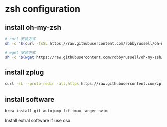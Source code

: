 # zsh configuration

## install oh-my-zsh

```bash
# curl 安装方式
sh -c "$(curl -fsSL https://raw.githubusercontent.com/robbyrussell/oh-my-zsh/master/tools/install.sh)"

# wget 安装方式
sh -c "$(wget https://raw.githubusercontent.com/robbyrussell/oh-my-zsh/master/tools/install.sh -O -)"
```

## install zplug

```bash
curl -sL --proto-redir -all,https https://raw.githubusercontent.com/zplug/installer/master/installer.zsh | zsh
```

## install software

```bash
brew install git autojump fzf tmux ranger nvim
```

Install extral software if use osx

```bash

```

